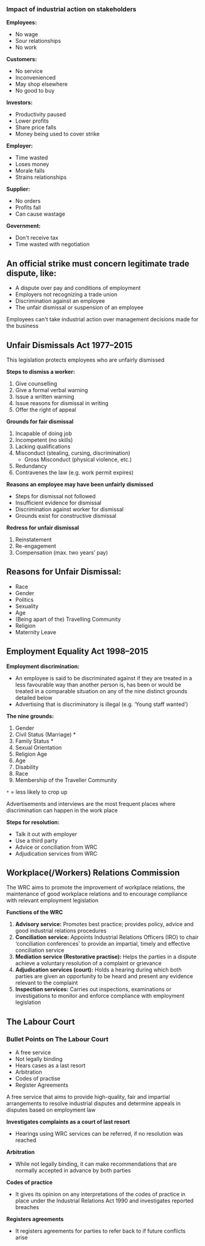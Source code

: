 ### Impact of industrial action on stakeholders

**Employees:**

- No wage
- Sour relationships
- No work

**Customers:**

- No service
- Inconvenienced
- May shop elsewhere
- No good to buy

**Investors:**

- Productivity paused
- Lower profits
- Share price falls
- Money being used to cover strike

**Employer:**

- Time wasted
- Loses money
- Morale falls
- Strains relationships

**Supplier:**

- No orders
- Profits fall
- Can cause wastage

**Government:**

- Don't receive tax
- Time wasted with negotiation

## An official strike must concern legitimate trade dispute, like:

- A dispute over pay and conditions of employment
- Employers not recognizing a trade union
- Discrimination against an employee
- The unfair dismissal or suspension of an employee

Employees can't take industrial action over management decisions made for the business

## Unfair Dismissals Act 1977–2015

This legislation protects employees who are unfairly dismissed

**Steps to dismiss a worker:**

1. Give counselling
2. Give a formal verbal warning
3. Issue a written warning
4. Issue reasons for dismissal in writing
5. Offer the right of appeal

**Grounds for fair dismissal**

1. Incapable of doing job
2. Incompetent (no skills)
3. Lacking qualifications
4. Misconduct (stealing, cursing, discrimination)
   - Gross Misconduct (physical violence, etc.)
5. Redundancy
6. Contravenes the law (e.g. work permit expires)

**Reasons an employee may have been unfairly dismissed**

- Steps for dismissal not followed
- Insufficient evidence for dismissal
- Discrimination against worker for dismissal
- Grounds exist for constructive dismissal

**Redress for unfair dismissal**

1. Reinstatement
2. Re-engagement
3. Compensation (max. two years’ pay)

## Reasons for Unfair Dismissal:

- Race
- Gender
- Politics
- Sexuality
- Age
- (Being apart of the) Travelling Community
- Religion
- Maternity Leave

## Employment Equality Act 1998–2015

**Employment discrimination:**

- An employee is said to be discriminated against if they are treated in a less favourable way than another person is, has been or would be treated in a comparable situation on any of the nine distinct grounds detailed below
- Advertising that is discriminatory is illegal (e.g. ‘Young staff wanted’)

**The nine grounds:**

1. Gender
2. Civil Status (Marriage) *
3. Family Status *
4. Sexual Orientation
5. Religion Age
6. Age
7. Disability
8. Race
9. Membership of the Traveller Community

```*``` = less likely to crop up

Advertisements and interviews are the most frequent places where discrimination can happen in the work place

**Steps for resolution:**

- Talk it out with employer
- Use a third party
- Advice or conciliation from WRC
- Adjudication services from WRC

## Workplace(/Workers) Relations Commission

The WRC aims to promote the improvement of workplace relations, the maintenance of good workplace relations and to encourage compliance with relevant employment legislation

**Functions of the WRC**

1. **Advisory service:** Promotes best practice; provides policy, advice and good industrial relations procedures
2. **Conciliation service:** Appoints Industrial Relations Officers (IRO) to chair ‘conciliation conferences’ to provide an impartial, timely and effective conciliation service
3. **Mediation service (Restorative practise):** Helps the parties in a dispute achieve a voluntary resolution of a complaint or grievance
4. **Adjudication services (court):** Holds a hearing during which both parties are given an opportunity to be heard and present any evidence relevant to the complaint
5. **Inspection services:** Carries out inspections, examinations or investigations to monitor and enforce compliance with employment legislation

## The Labour Court

### Bullet Points on The Labour Court

- A free service
- Not legally binding
- Hears cases as a last resort
- Arbitration
- Codes of practise
- Register Agreements

A free service that aims to provide high-quality, fair and impartial arrangements to resolve industrial disputes and determine appeals in disputes based on employment law

**Investigates complaints as a court of last resort**

- Hearings using WRC services can be referred, if no resolution was reached

**Arbitration**

- While not legally binding, it can make recommendations that are normally accepted in advance by both parties

**Codes of practice**

- It gives its opinion on any interpretations of the codes of practice in place under the Industrial Relations Act 1990 and investigates reported breaches

**Registers agreements**

- It registers agreements for parties to refer back to if future conflicts arise
